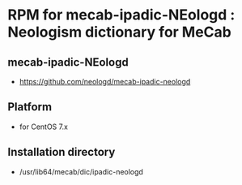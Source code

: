 # RPM for mecab-ipadic-NEologd : Neologism dictionary for MeCab

## mecab-ipadic-NEologd

- https://github.com/neologd/mecab-ipadic-neologd

## Platform

- for CentOS 7.x

## Installation directory

- /usr/lib64/mecab/dic/ipadic-neologd
